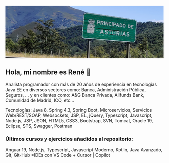 ![ImagenPrincipalCabecera](https://github.com/RenegadeAsturias/RenegadeAsturias/blob/master/PrincipadoDeAsturias.jpg)
<!-- # Bienvenido -->

## Hola, mi nombre es René <g-emoji class="g-emoji" alias="wave" fallback-src="https://github.githubassets.com/images/icons/emoji/unicode/1f44b.png">👋</g-emoji>
Analista programador con más de 20 años de experiencia en tecnologías Java EE 
en diversos sectores como: Banca, Administración Pública, Seguros, ...
y en clientes como: A&G Banca Privada, Allfunds Bank, Comunidad de Madrid, ICO, etc...

Tecnologías: Java 8, Spring 4.3, Spring Boot, Microservicios, Servicios Web/REST/SOAP, Websockets, JSP, EL, jQuery, Typescript, Javascript, Node.js, JSP, JSON, HTML5, CSS3, Bootstrap, SVN, Tomcat, Oracle 19, Eclipse, STS, Swagger, Postman

### Últimos cursos y ejercicios añadidos al repositorio:
Anguar 19, Node.js, Typescript, Javascript Moderno, Kotlin, Java Avanzado, Git, Git-Hub
*IDEs con VS Code + Cursor | Copilot


<!--
**RenegadeAsturias/RenegadeAsturias** is a ✨ _special_ ✨ repository because its `README.md` (this file) appears on your GitHub profile.

Here are some ideas to get you started:

- 🔭 I’m currently working on ...
- 🌱 I’m currently learning ...
- 👯 I’m looking to collaborate on ...
- 🤔 I’m looking for help with ...
- 💬 Ask me about ...
- 📫 How to reach me: ...
- 😄 Pronouns: ...
- ⚡ Fun fact: ...
-->
